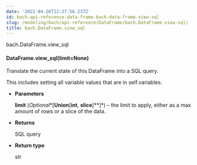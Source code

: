 ```yaml
---
date: '2022-04-26T12:27:56.237Z'
id: bach-api-reference-data-frame-bach-data-frame-view-sql
slug: /modeling/bach/api-reference/DataFrame/bach.DataFrame.view-sql/
title: bach.DataFrame.view_sql
---
```


bach.DataFrame.view_sql


#### DataFrame.view_sql(limit=None)
Translate the current state of this DataFrame into a SQL query.

This includes setting all variable values that are in self.variables.


* **Parameters**

    **limit** (*Optional**[**Union**[**int**, **slice**]**]*) – the limit to apply, either as a max amount of rows or a slice of the data.



* **Returns**

    SQL query



* **Return type**

    str


<!-- !! processed by numpydoc !! -->
